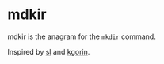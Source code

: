 # mdkir

mdkir is the anagram for the `mkdir` command.

Inspired by [sl](https://github.com/mtoyoda/sl) and [kgorin](https://github.com/kgorin).
